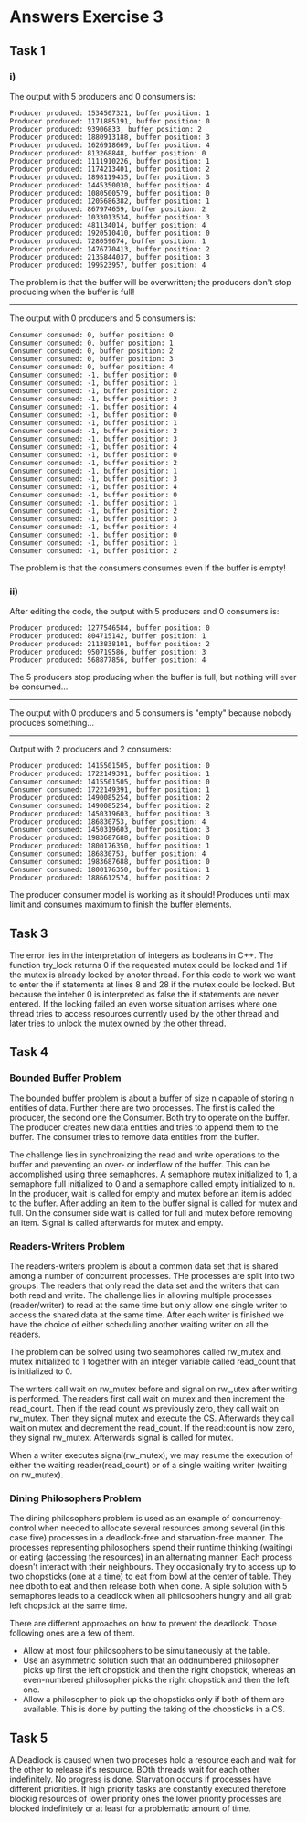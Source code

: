 # Answers Exercise 3

## Task 1
### i)

The output with 5 producers and 0 consumers is:

```
Producer produced: 1534507321, buffer position: 1 
Producer produced: 1171885191, buffer position: 0 
Producer produced: 93906833, buffer position: 2 
Producer produced: 1880913188, buffer position: 3 
Producer produced: 1626918669, buffer position: 4 
Producer produced: 813268848, buffer position: 0 
Producer produced: 1111910226, buffer position: 1 
Producer produced: 1174213401, buffer position: 2 
Producer produced: 1898119435, buffer position: 3 
Producer produced: 1445350030, buffer position: 4 
Producer produced: 1080500579, buffer position: 0 
Producer produced: 1205686382, buffer position: 1 
Producer produced: 867974659, buffer position: 2 
Producer produced: 1033013534, buffer position: 3 
Producer produced: 481134014, buffer position: 4 
Producer produced: 1920510410, buffer position: 0 
Producer produced: 728059674, buffer position: 1 
Producer produced: 1476770413, buffer position: 2 
Producer produced: 2135844037, buffer position: 3 
Producer produced: 199523957, buffer position: 4 
```

The problem is that the buffer will be overwritten; the producers don't stop producing when the buffer is full!

---

The output with 0 producers and 5 consumers is:

```
Consumer consumed: 0, buffer position: 0 
Consumer consumed: 0, buffer position: 1 
Consumer consumed: 0, buffer position: 2 
Consumer consumed: 0, buffer position: 3 
Consumer consumed: 0, buffer position: 4 
Consumer consumed: -1, buffer position: 0 
Consumer consumed: -1, buffer position: 1 
Consumer consumed: -1, buffer position: 2 
Consumer consumed: -1, buffer position: 3 
Consumer consumed: -1, buffer position: 4 
Consumer consumed: -1, buffer position: 0 
Consumer consumed: -1, buffer position: 1 
Consumer consumed: -1, buffer position: 2 
Consumer consumed: -1, buffer position: 3 
Consumer consumed: -1, buffer position: 4 
Consumer consumed: -1, buffer position: 0 
Consumer consumed: -1, buffer position: 2 
Consumer consumed: -1, buffer position: 1 
Consumer consumed: -1, buffer position: 3 
Consumer consumed: -1, buffer position: 4 
Consumer consumed: -1, buffer position: 0 
Consumer consumed: -1, buffer position: 1 
Consumer consumed: -1, buffer position: 2 
Consumer consumed: -1, buffer position: 3 
Consumer consumed: -1, buffer position: 4 
Consumer consumed: -1, buffer position: 0 
Consumer consumed: -1, buffer position: 1 
Consumer consumed: -1, buffer position: 2 
```

The problem is that the consumers consumes even if the buffer is empty!

### ii)

After editing the code, the output with 5 producers and 0 consumers is:

```
Producer produced: 1277546584, buffer position: 0 
Producer produced: 804715142, buffer position: 1 
Producer produced: 2113838101, buffer position: 2 
Producer produced: 950719586, buffer position: 3 
Producer produced: 568877856, buffer position: 4 
```

The 5 producers stop producing when the buffer is full, but nothing will ever be consumed...

---

The output with 0 producers and 5 consumers is "empty" because nobody produces something...

---

Output with 2 producers and 2 consumers:

```
Producer produced: 1415501505, buffer position: 0 
Producer produced: 1722149391, buffer position: 1 
Consumer consumed: 1415501505, buffer position: 0 
Consumer consumed: 1722149391, buffer position: 1 
Producer produced: 1490085254, buffer position: 2 
Consumer consumed: 1490085254, buffer position: 2 
Producer produced: 1450319603, buffer position: 3 
Producer produced: 186830753, buffer position: 4 
Consumer consumed: 1450319603, buffer position: 3 
Producer produced: 1983687688, buffer position: 0 
Producer produced: 1800176350, buffer position: 1 
Consumer consumed: 186830753, buffer position: 4 
Consumer consumed: 1983687688, buffer position: 0 
Consumer consumed: 1800176350, buffer position: 1 
Producer produced: 1886612574, buffer position: 2 
```

The producer consumer model is working as it should! Produces until max limit and consumes maximum to finish the buffer elements.

## Task 3
The error lies in the interpretation of integers as booleans in C++. The function try_lock returns 0 if the requested mutex could be locked and 1 if the mutex is already locked by anoter thread.
For this code to work we want to enter the if statements at lines 8 and 28 if the mutex could be locked. But because the inteher 0 is interpreted as false the if statements are never entered.
If the locking failed an even worse situation arrises where one thread tries to access resources currently used by the other thread and later tries to unlock the mutex owned by the other thread.

## Task 4
### Bounded Buffer Problem
The bounded buffer problem is about a buffer of size n capable of storing n entities of data. Further there are two processes. The first is called the producer, the second one the Consumer.
Both try to operate on the buffer. The producer creates new data entities and tries to append them to the buffer. The consumer tries to remove data entities from the buffer.

The challenge lies in synchronizing the read and write operations to the buffer and preventing an over- or inderflow of the buffer.
This can be accomplished using three semaphores. A semaphore mutex initialized to 1, a semaphore full initialized to 0 and a semaphore called empty initialized to n. In the producer, wait is called for empty and mutex before an item is added to the buffer. After adding an item to the buffer signal is called for mutex and full. On the consumer side wait is called for full and mutex before removing an item. Signal is called afterwards for mutex and empty.


### Readers-Writers Problem
The readers-writers problem is about a common data set that is shared among a number of concurrent processes. THe processes are split into two groups. The readers that only read the data set and the writers that can both read and write. The challenge lies in allowing multiple processes (reader/writer) to read at the same time but only allow one single writer to access the shared data at the same time. After each writer is finished we have the choice of either scheduling another waiting writer on all the readers.

The problem can be solved using two seamphores called rw_mutex and mutex initialized to 1 together with an integer variable called read_count that is initialized to 0.

The writers call wait on rw_mutex before and signal on rw_,utex after writing is performed.
The readers first call wait on mutex and then increment the read_count. Then if the read count ws previously zero, they call wait on rw_mutex. Then they signal mutex and execute the CS. Afterwards they call wait on mutex and decrement the read_count. If the read:count is now zero, they signal rw_mutex.
Afterwards signal is called for mutex.

When a writer executes signal(rw_mutex), we may resume the execution of either the waiting reader(read_count) or of a single waiting writer (waiting on rw_mutex).

### Dining Philosophers Problem
The dining philosophers problem is used as an example of concurrency-control when needed to allocate several resources among several (in this case five) processes in a deadlock-free and starvation-free manner. The processes representing philosophers spend their runtime thinking (waiting) or eating (accessing the resources) in an alternating manner. Each process doesn't interact with their neighbours. They occasionally try to access up to two chopsticks (one at a time) to eat from bowl at the center of table. They nee dboth to eat and then release both when done. A siple solution with 5 semaphores leads to a deadlock when all philosophers hungry and all grab left chopstick at the same time. 

There are different approaches on how to prevent the deadlock. Those following ones are a few of them.

- Allow at most four philosophers to be simultaneously at the table.
- Use an asymmetric solution such that an oddnumbered philosopher picks up first the left chopstick and then the right chopstick, whereas an even-numbered philosopher picks the right chopstick and then the left one.
- Allow a philosopher to pick up the chopsticks only if both of them are available. This is done by putting the taking of the chopsticks in a CS.

## Task 5
A Deadlock is caused when two proceses hold a resource each and wait for the other to release it's resource. BOth threads wait for each other indefinitely. No progress is done.
Starvation occurs if processes have different priorities. If high priority tasks are constantly executed therefore blockig resources of lower priority ones the lower priority processes are blocked indefinitely or at least for a problematic amount of time.